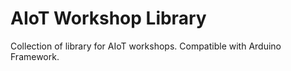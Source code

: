 # AIoT Workshop Library

Collection of library for AIoT workshops. Compatible with Arduino Framework.

